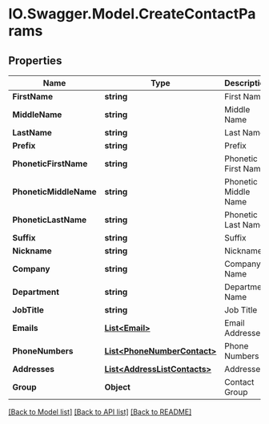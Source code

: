 # IO.Swagger.Model.CreateContactParams
## Properties

Name | Type | Description | Notes
------------ | ------------- | ------------- | -------------
**FirstName** | **string** | First Name | [optional] 
**MiddleName** | **string** | Middle Name | [optional] 
**LastName** | **string** | Last Name | [optional] 
**Prefix** | **string** | Prefix | [optional] 
**PhoneticFirstName** | **string** | Phonetic First Name | [optional] 
**PhoneticMiddleName** | **string** | Phonetic Middle Name | [optional] 
**PhoneticLastName** | **string** | Phonetic Last Name | [optional] 
**Suffix** | **string** | Suffix | [optional] 
**Nickname** | **string** | Nickname | [optional] 
**Company** | **string** | Company Name | [optional] 
**Department** | **string** | Department Name | [optional] 
**JobTitle** | **string** | Job Title | [optional] 
**Emails** | [**List&lt;Email&gt;**](Email.md) | Email Addresses | [optional] 
**PhoneNumbers** | [**List&lt;PhoneNumberContact&gt;**](PhoneNumberContact.md) | Phone Numbers | [optional] 
**Addresses** | [**List&lt;AddressListContacts&gt;**](AddressListContacts.md) | Addresses | [optional] 
**Group** | **Object** | Contact Group | [optional] 

[[Back to Model list]](../README.md#documentation-for-models) [[Back to API list]](../README.md#documentation-for-api-endpoints) [[Back to README]](../README.md)

